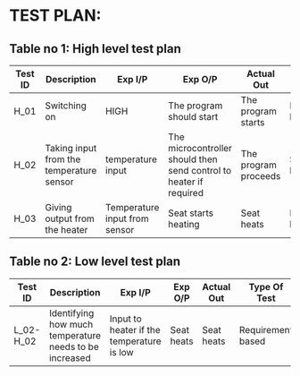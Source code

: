 # TEST PLAN:
## Table no 1: High level test plan

|Test ID|	Description|	Exp I/P|	Exp O/P|	Actual Out|	Type Of Test|
|---|---|---|---|---|---|
|H_01|	Switching on|	HIGH	|The program should start|	The program starts|	Requirement based|
|H_02|	Taking input from the temperature sensor|	temperature input|	The microcontroller should then send control to heater if required|	The program proceeds|	Scenario based|
|H_03|	Giving output from the heater|	Temperature input from sensor|	Seat starts heating|	Seat heats|	Boundary based|

## Table no 2: Low level test plan

|Test ID|	Description|	Exp I/P|	Exp O/P|	Actual Out|	Type Of Test|
|---|---|---|---|---|---|
|L_02-H_02|	Identifying how much temperature needs to be increased|Input to heater if the temperature is low|	Seat heats|Seat heats|	Requirement based|
